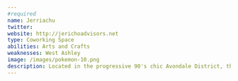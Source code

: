 ```yaml
---
#required
name: Jerriachu
twitter: 
website: http://jerichoadvisors.net
type: Coworking Space
abilities: Arts and Crafts
weaknesses: West Ashley
image: /images/pokemon-10.png
description: Located in the progressive 90's chic Avondale District, there's no shortage of vintage furniture or 1940s architecture.  Uses art to disarm its attacker, then extracts creative ideas. The only shortage around here is parking, unless you're traveling on Savannah Highway.
---
```

